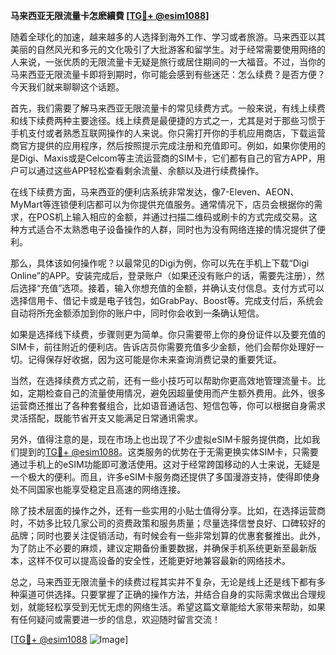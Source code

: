 **马来西亚无限流量卡怎麽續費 [[TG💪+ @esim1088](https://t.me/s/esim1088)]**

随着全球化的加速，越来越多的人选择到海外工作、学习或者旅游。马来西亚以其美丽的自然风光和多元的文化吸引了大批游客和留学生。对于经常需要使用网络的人来说，一张优质的无限流量卡无疑是旅行或居住期间的一大福音。不过，当你的马来西亚无限流量卡即将到期时，你可能会感到有些迷茫：怎么续费？是否方便？今天我们就来聊聊这个话题。

首先，我们需要了解马来西亚无限流量卡的常见续费方式。一般来说，有线上续费和线下续费两种主要途径。线上续费是最便捷的方式之一，尤其是对于那些习惯于手机支付或者熟悉互联网操作的人来说。你只需打开你的手机应用商店，下载运营商官方提供的应用程序，然后按照提示完成注册和充值即可。例如，如果你使用的是Digi、Maxis或是Celcom等主流运营商的SIM卡，它们都有自己的官方APP，用户可以通过这些APP轻松查看剩余流量、余额以及进行续费操作。

在线下续费方面，马来西亚的便利店系统非常发达，像7-Eleven、AEON、MyMart等连锁便利店都可以为你提供充值服务。通常情况下，店员会根据你的需求，在POS机上输入相应的金额，并通过扫描二维码或刷卡的方式完成交易。这种方式适合不太熟悉电子设备操作的人群，同时也为没有网络连接的情况提供了便利。

那么，具体该如何操作呢？以最常见的Digi为例，你可以先在手机上下载“Digi Online”的APP。安装完成后，登录账户（如果还没有账户的话，需要先注册），然后选择“充值”选项。接着，输入你想充值的金额，并确认支付信息。支付方式可以选择信用卡、借记卡或是电子钱包，如GrabPay、Boost等。完成支付后，系统会自动将所充金额添加到你的账户中，同时你会收到一条确认短信。

如果是选择线下续费，步骤则更为简单。你只需要带上你的身份证件以及要充值的SIM卡，前往附近的便利店。告诉店员你需要充值多少金额，他们会帮你处理好一切。记得保存好收据，因为这可能是你未来查询消费记录的重要凭证。

当然，在选择续费方式之前，还有一些小技巧可以帮助你更高效地管理流量卡。比如，定期检查自己的流量使用情况，避免因超量使用而产生额外费用。此外，很多运营商还推出了各种套餐组合，比如语音通话包、短信包等，你可以根据自身需求灵活搭配，既能节省开支又能满足日常通讯需求。

另外，值得注意的是，现在市场上也出现了不少虚拟eSIM卡服务提供商，比如我们提到的[TG💪+ @esim1088](https://t.me/s/esim1088)。这类服务的优势在于无需更换实体SIM卡，只需要通过手机上的eSIM功能即可激活使用。这对于经常跨国移动的人士来说，无疑是一个极大的便利。而且，许多eSIM卡服务商还提供了多国漫游支持，使得即使身处不同国家也能享受稳定且高速的网络连接。

除了技术层面的操作之外，还有一些实用的小贴士值得分享。比如，在选择运营商时，不妨多比较几家公司的资费政策和服务质量；尽量选择信誉良好、口碑较好的品牌；同时也要关注促销活动，有时候会有一些非常划算的优惠套餐推出。此外，为了防止不必要的麻烦，建议定期备份重要数据，并确保手机系统更新至最新版本，这样不仅可以提高设备的安全性，还能更好地兼容最新的网络技术。

总之，马来西亚无限流量卡的续费过程其实并不复杂，无论是线上还是线下都有多种渠道可供选择。只要掌握了正确的操作方法，并结合自身的实际需求做出合理规划，就能轻松享受到无忧无虑的网络生活。希望这篇文章能给大家带来帮助，如果有任何疑问或需要进一步的信息，欢迎随时留言交流！

[[TG💪+ @esim1088](https://t.me/s/esim1088) ![Image](https://i.postimg.cc/4NQfJmqS/Snipaste-2025-05-13-00-14-12.png)]